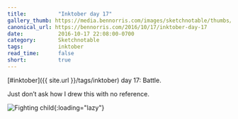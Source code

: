 ```yaml
---
title:          "Inktober day 17"
gallery_thumb: https://media.bennorris.com/images/sketchnotable/thumbs/inktober-day-17.jpg
canonical_url: https://bennorris.com/2016/10/17/inktober-day-17
date:           2016-10-17 22:08:00-0700
category:       Sketchnotable
tags:           inktober
read_time:      false
short:          true
---
```

[#inktober]({{ site.url }}/tags/inktober) day 17: Battle.

Just don’t ask how I drew this with no reference.

![Fighting child](https://media.bennorris.com/images/sketchnotable/inktober-2016/inktober-day-17.jpg){:loading="lazy"}
